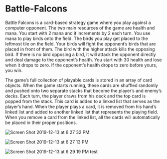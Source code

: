 # Battle-Falcons

Battle Falcons is a card-based strategy game where you play against a computer opponent. The two main resources of the game are health and mana. You start with 2 mana and it increments by 2 each turn. You use mana to play birds onto the field. The birds you play get placed to the leftmost tile on the field. Your birds will fight the opponent’s birds that are placed in front of them. The bird with the higher attack kills the opposing bird. If there is no bird opposing a bird, it will attack the opponent directly and deal damage to the opponent’s health. You start with 30 health and lose when it drops to zero. If the opponent’s health drops to zero before yours, you win. 

The game’s full collection of playable cards is stored in an array of card objects. When the game starts running, these cards are shuffled randomly and pushed onto two separate stacks that become the player’s and enemy’s decks. Each turn, the player draws from his deck and the top card is popped from the stack. This card is added to a linked list that serves as the player’s hand. When the player plays a card, it is removed from his hand’s linked list and added to another linked list that represents the playing field. When you remove a card from the linked list, all the cards will automatically be placed in their proper positions.


![Screen Shot 2019-12-13 at 6 27 32 PM](https://user-images.githubusercontent.com/54300496/70842294-951af480-1dd6-11ea-968e-e9d0712b54b6.png)


![Screen Shot 2019-12-13 at 6 27 13 PM](https://user-images.githubusercontent.com/54300496/70842295-951af480-1dd6-11ea-8edb-7b5dac992895.png)

![Screen Shot 2019-12-13 at 6 29 19 PM](https://user-images.githubusercontent.com/54300496/70842292-94825e00-1dd6-11ea-858a-ca627c1fe828.png)
test
